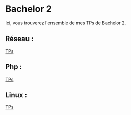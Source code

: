 # Bachelor 2

Ici, vous trouverez l'ensemble de mes TPs de Bachelor 2.

## Réseau :

[TPs](./Reseau/README.md)

## Php :

[TPs](./Php/README.md)

## Linux :

[TPs](./Linux/README.md)